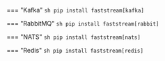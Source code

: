=== "Kafka"
    ```sh
    pip install faststream[kafka]
    ```

=== "RabbitMQ"
    ```sh
    pip install faststream[rabbit]
    ```

=== "NATS"
    ```sh
    pip install faststream[nats]
    ```

=== "Redis"
    ```sh
    pip install faststream[redis]
    ```
